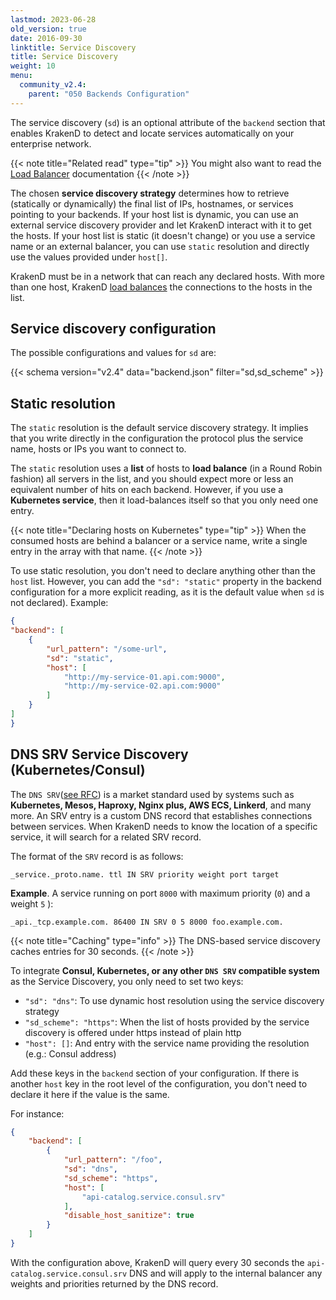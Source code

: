 ```yaml
---
lastmod: 2023-06-28
old_version: true
date: 2016-09-30
linktitle: Service Discovery
title: Service Discovery
weight: 10
menu:
  community_v2.4:
    parent: "050 Backends Configuration"
---
```

The service discovery (`sd`) is an optional attribute of the `backend` section that enables KrakenD to detect and locate services automatically on your enterprise network.

{{< note title="Related read" type="tip" >}}
You might also want to read the [Load Balancer](/docs/v2.4/throttling/load-balancing/) documentation
{{< /note >}}


The chosen **service discovery strategy** determines how to retrieve (statically or dynamically) the final list of IPs, hostnames, or services pointing to your backends. If your host list is dynamic, you can use an external service discovery provider and let KrakenD interact with it to get the hosts. If your host list is static (it doesn't change) or you use a service name or an external balancer, you can use `static` resolution and directly use the values provided under `host[]`.

KrakenD must be in a network that can reach any declared hosts. With more than one host, KrakenD [load balances](/docs/v2.4/throttling/load-balancing/) the connections to the hosts in the list.

## Service discovery configuration
The possible configurations and values for `sd` are:

{{< schema version="v2.4" data="backend.json" filter="sd,sd_scheme" >}}


## Static resolution
The `static` resolution is the default service discovery strategy. It implies that you write directly in the configuration the protocol plus the service name, hosts or IPs you want to connect to.

The `static` resolution uses a **list** of hosts to **load balance** (in a Round Robin fashion) all servers in the list, and you should expect more or less an equivalent number of hits on each backend. However, if you use a **Kubernetes service**, then it load-balances itself so that you only need one entry.

{{< note title="Declaring hosts on Kubernetes" type="tip" >}}
When the consumed hosts are behind a balancer or a service name, write a single entry in the array with that name.
{{< /note >}}

To use static resolution, you don't need to declare anything other than the `host` list. However, you can add the `"sd": "static"` property in the backend configuration for a more explicit reading, as it is the default value when `sd` is not declared). Example:

```json
{
"backend": [
    {
        "url_pattern": "/some-url",
        "sd": "static",
        "host": [
            "http://my-service-01.api.com:9000",
            "http://my-service-02.api.com:9000"
        ]
    }
]
}
```

## DNS SRV Service Discovery (Kubernetes/Consul)
The `DNS SRV`([see RFC](https://datatracker.ietf.org/doc/html/rfc2782)) is a market standard used by systems such as **Kubernetes, Mesos, Haproxy, Nginx plus, AWS ECS, Linkerd**, and many more. An SRV entry is a custom DNS record that establishes connections between services. When KrakenD needs to know the location of a specific service, it will search for a related SRV record.

The format of the `SRV` record is as follows:

    _service._proto.name. ttl IN SRV priority weight port target

**Example**. A service running on port `8000` with maximum priority (`0`) and a weight `5` ):

    _api._tcp.example.com. 86400 IN SRV 0 5 8000 foo.example.com.

{{< note title="Caching" type="info" >}}
The DNS-based service discovery caches entries for 30 seconds.
{{< /note >}}

To integrate **Consul, Kubernetes, or any other `DNS SRV` compatible system** as the Service Discovery, you only need to set two keys:

- `"sd": "dns"`: To use dynamic host resolution using the service discovery strategy
- `"sd_scheme": "https"`: When the list of hosts provided by the service discovery is offered under https instead of plain http
- `"host": []`: And entry with the service name providing the resolution (e.g.: Consul address)

Add these keys in the `backend` section of your configuration. If there is another `host` key in the root level of the configuration, you don't need to declare it here if the value is the same.

For instance:

```json
{
    "backend": [
        {
            "url_pattern": "/foo",
            "sd": "dns",
            "sd_scheme": "https",
            "host": [
                "api-catalog.service.consul.srv"
            ],
            "disable_host_sanitize": true
        }
    ]
}
```
With the configuration above, KrakenD will query every 30 seconds the `api-catalog.service.consul.srv` DNS and will apply to the internal balancer any weights and priorities returned by the DNS record.